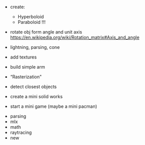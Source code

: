 + create:
    - Hyperboloid
    - Paraboloid !!!

+ rotate obj form angle and unit axis https://en.wikipedia.org/wiki/Rotation_matrix#Axis_and_angle
+ lightning, parsing, cone
+ add textures
+ build simple arm

+ “Rasterization"
+ detect closest objects
+ create a mini solid works
+ start a mini game (maybe a mini pacman)


- parsing
- mlx
- math
- raytracing 
- new